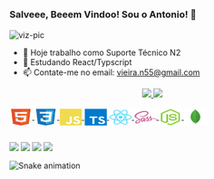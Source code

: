 ### Salveee, Beeem Vindoo! Sou o Antonio! 👋

<div>
  <img align="center" alt="viz-pic" height="30" width="40" src="https://cdn.discordapp.com/attachments/703646137663619152/989939908179288134/yodinha.gif">
</div>

- 🔭 Hoje trabalho como Suporte Técnico N2
- 🌱 Estudando React/Typscript
- 📫 Contate-me no email: vieira.n55@gmail.com

<div align="center">
  <a href="https://github.com/vieiran55">
  <img height="180em" src="https://github-readme-stats.vercel.app/api?username=vieiran55&show_icons=true&theme=dark&include_all_commits=true&count_private=true"/>
  <img height="180em" src="https://github-readme-stats.vercel.app/api/top-langs/?username=vieiran55&layout=compact&langs_count=7&theme=dark"/>
</div>
<div style="display: inline_block"><br>
  <img align="center" alt="viz-HTML" height="30" width="40" src="https://raw.githubusercontent.com/devicons/devicon/master/icons/html5/html5-original.svg">
  <img align="center" alt="viz-CSS" height="30" width="40" src="https://raw.githubusercontent.com/devicons/devicon/master/icons/css3/css3-original.svg">
  <img align="center" alt="viz-Js" height="30" width="40" src="https://raw.githubusercontent.com/devicons/devicon/master/icons/javascript/javascript-plain.svg">
  <img align="center" alt="viz-Ts" height="30" width="40" src="https://raw.githubusercontent.com/devicons/devicon/master/icons/typescript/typescript-plain.svg">
  <img align="center" alt="viz-React" height="30" width="40" src="https://raw.githubusercontent.com/devicons/devicon/master/icons/react/react-original.svg">
  <img align="center" alt="viz-Sass" height="30" width="40" src="https://github.com/devicons/devicon/blob/master/icons/sass/sass-original.svg">
  <img align="center" alt="viz-Node" height="30" width="40" src="https://github.com/devicons/devicon/blob/master/icons/nodejs/nodejs-original.svg">
  <img align="center" alt="viz-Mongo" height="30" width="40" src="https://github.com/devicons/devicon/blob/master/icons/mongodb/mongodb-original.svg">
</div>
  
  ##
  
  <div>
  <a href="https://instagram.com/al_vieirah" target="_blank"><img src="https://img.shields.io/badge/-Instagram-%23E4405F?style=for-the-badge&logo=instagram&logoColor=white" target="_blank"></a>
    <a href="https://twitter.com/catar_sy" target="_blank"><img src="https://img.shields.io/badge/Twitter-1DA1F2?style=for-the-badge&logo=twitter&logoColor=white" target="_blank"></a> 
  <a href = "mailto:contatovieira.n55@gmail.com"><img src="https://img.shields.io/badge/-Gmail-%23333?style=for-the-badge&logo=gmail&logoColor=white" target="_blank"></a>
  <a href="https://www.linkedin.com/in/antoniov55" target="_blank"><img src="https://img.shields.io/badge/-LinkedIn-%230077B5?style=for-the-badge&logo=linkedin&logoColor=white" target="_blank"></a>   
  </div>
  
  ![Snake animation](https://github.com/vieiran55/vieiran55/blob/output/github-contribution-grid-snake.svg)
